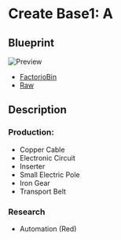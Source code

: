 # Create Base1: A

## Blueprint
![Preview](https://factoriobin.com/static/cdn/forever/post/w/y/e/wyeihC1N/0/v0/render-84437b363fe1feaa.jpg)
- [FactorioBin](https://factoriobin.com/post/wyeihC1N)
- [Raw](https://factoriobin.com/static/cdn/forever/post/w/y/e/wyeihC1N/0/v0/blueprint-30832958756172e5.txt)

## Description
### Production:
- Copper Cable
- Electronic Circuit
- Inserter
- Small Electric Pole
- Iron Gear
- Transport Belt

### Research
- Automation (Red)


